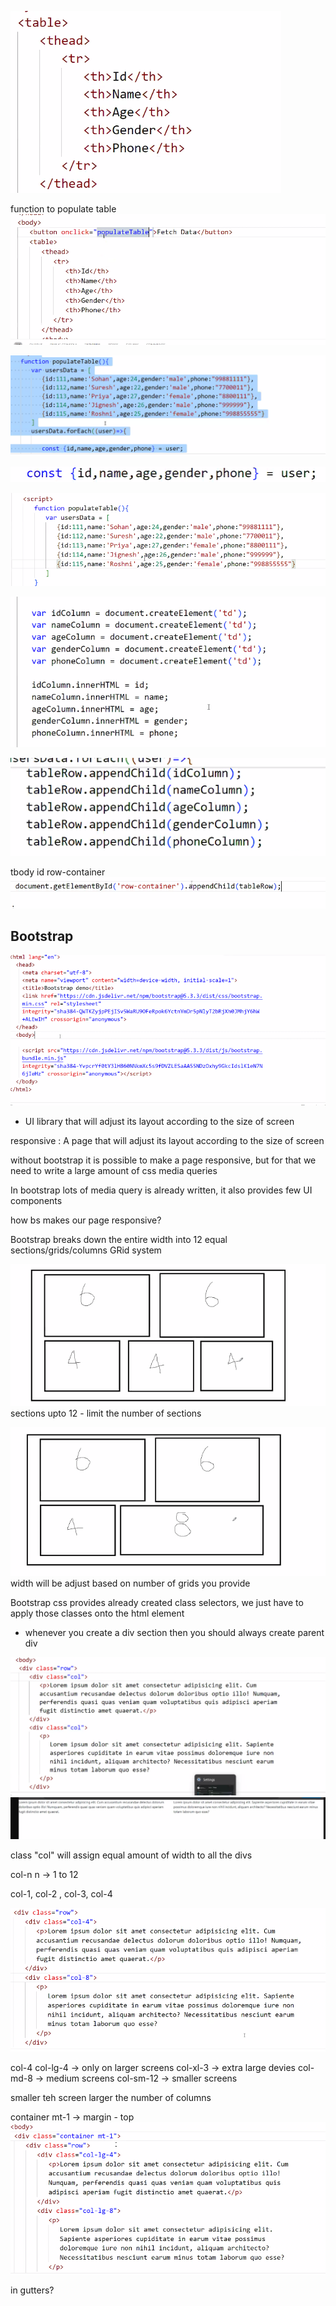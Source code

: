 ![alt text](image.png)

function to populate table
![alt text](image-1.png)

![alt text](image-7.png)

![alt text](image-6.png)

![alt text](image-2.png)

![alt text](image-3.png)

![alt text](image-4.png)

tbody id row-container
![alt text](image-5.png)


## Bootstrap

![alt text](image-8.png)

- UI library that will adjust its layout according to the size of screen

responsive : A page that will adjust its layout according to the size of screen

without bootstrap it is possible to make a page responsive, but for that we need to write a large amount of css media queries

In bootstrap  lots of media query is already written, it also provides few UI components

how bs makes our page responsive?

Bootstrap breaks down the entire width into 12 equal sections/grids/columns GRid system

![alt text](image-9.png)
sections upto 12 - limit the number of sections

![alt text](image-10.png)
width will be adjust based on number of grids you provide


Bootstrap css provides already created class selectors, we just have to apply those classes onto the html element


- whenever you create a div section then you should always create parent div

![alt text](image-11.png)
![alt text](image-12.png)

class "col" will assign equal amount of width to all the divs

col-n
n -> 1 to 12

col-1, col-2 , col-3, col-4

![alt text](image-13.png)


col-4
col-lg-4  -> only on larger screens
col-xl-3 -> extra large devies
col-md-8  -> medium screens
col-sm-12 -> smaller screens

smaller teh screen larger the number of columns

container mt-1    -> margin - top
![alt text](image-14.png)
 
in gutters?

